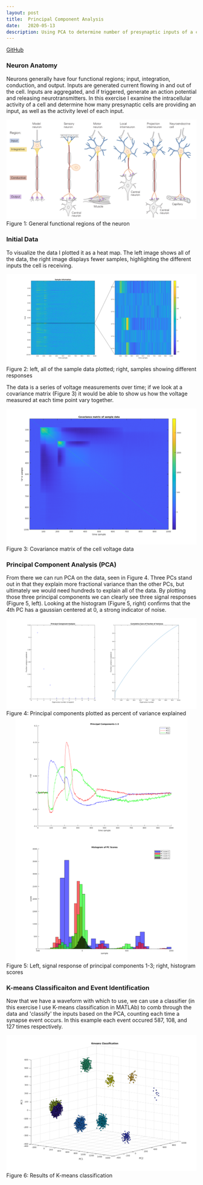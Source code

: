 ```yaml
---
layout: post
title:  Principal Component Analysis
date:   2020-05-13
description: Using PCA to determine number of presynaptic inputs of a cell
---
```


<p>
  <a href=""></a><div class=""></div>
  <a href="https://github.com/alexanderhay2020/408/blob/master/hw/hw5/homework5.m"><div class="color-button">GitHub</div></a>
</p>

### Neuron Anatomy

Neurons generally have four functional regions; input, integration, conduction, and output. Inputs are generated current flowing in and out of the cell. Inputs are aggregated, and if triggered, generate an action potential and releasing neurotransmitters. In this exercise I examine the intracellular activity of a cell and determine how many presynaptic cells are providing an input, as well as the activity level of each input.

<div class="img_row">
  <img class="col three" src="/assets/img/pca/fig_01.png">
</div>
<div class="col three caption">
  Figure 1: General functional regions of the neuron
</div>

### Initial Data

To visualize the data I plotted it as a heat map. The left image shows all of the data, the right image displays fewer samples, highlighting the different inputs the cell is receiving.

<div class="img_row">
  <img class="col three" src="/assets/img/pca/fig_02.png">
</div>
<div class="col three caption">
  Figure 2: left, all of the sample data plotted; right, samples showing different responses
</div>

The data is a series of voltage measurements over time; if we look at a covariance matrix (Figure 3) it would be able to show us how the voltage measured at each time point vary together.

<div class="img_row">
  <img class="col three" src="/assets/img/pca/fig_03.png">
</div>
<div class="col three caption">
  Figure 3: Covariance matrix of the cell voltage data
</div>


### Principal Component Analysis (PCA)

From there we can run PCA on the data, seen in Figure 4. Three PCs stand out in that they explain more fractional variance than the other PCs, but ultimately we would need hundreds to explain all of the data. By plotting those three principal components we can clearly see three signal responses (Figure 5, left). Looking at the histogram (Figure 5, right) confirms that the 4th PC has a gaussian centered at 0, a strong indicator of noise.

<div class="img_row">
  <img class="col" src="/assets/img/pca/fig_04.png">
</div>
<div class="col three caption">
  Figure 4: Principal components plotted as percent of variance explained
</div>

<div class="img_row" style="margin-right:1.5rem; margin-left:1.5rem;" >
  <img class="col two" style="float:left; padding-right: 1rem;" src="/assets/img/pca/fig_05_l.png">
  <img class="col two" style="float:right; padding-left: 1rem;" src="/assets/img/pca/fig_05_r.png">
</div>

<div class="col three caption">
  Figure 5: Left, signal response of principal components 1-3; right, histogram scores
</div>

### K-means Classificaiton and Event Identification

Now that we have a waveform with which to use, we can use a classifier (in this exercise I use K-means classification in MATLAb) to comb through the data and 'classify' the inputs based on the PCA, counting each time a synapse event occurs. In this example each event occured 587, 108, and 127 times respectively.

<!-- <div class="img_row" > -->
  <img class="col three" src="/assets/img/pca/fig_06.png">
<!-- </div> -->

<div class="col three caption">
  Figure 6: Results of K-means classification
</div>
